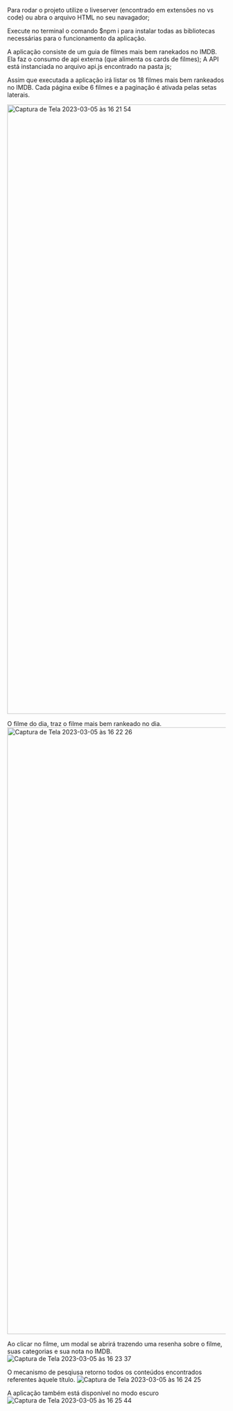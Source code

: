 Para rodar o projeto utilize o liveserver (encontrado em extensões no vs code) ou abra o arquivo HTML no seu navagador;

Execute no terminal o comando $npm i para instalar todas as bibliotecas necessárias para o funcionamento da aplicação.

A aplicação consiste de um guia de filmes mais bem ranekados no IMDB. Ela faz o consumo de api externa (que alimenta os cards de filmes); A API 
está instanciada no arquivo api.js encontrado na pasta js;

Assim que executada a aplicação irá listar os 18 filmes mais bem rankeados no IMDB. Cada página exibe 6 filmes e a paginação é ativada pelas setas laterais.

<img width="1402" alt="Captura de Tela 2023-03-05 às 16 21 54" src="https://user-images.githubusercontent.com/111002975/222981229-e9a31bec-7aed-46a3-9dc7-5722402e4e70.png">

O filme do dia, traz o filme mais bem rankeado no dia.
<img width="1396" alt="Captura de Tela 2023-03-05 às 16 22 26" src="https://user-images.githubusercontent.com/111002975/222981247-c72958a4-f9d7-4620-aab7-5f4277e73900.png">

Ao clicar no filme, um modal se abrirá trazendo uma resenha sobre o filme, suas categorias e sua nota no IMDB.
![Captura de Tela 2023-03-05 às 16 23 37](https://user-images.githubusercontent.com/111002975/222981285-61249016-6798-4754-ba47-ada1e34e6567.png)

O mecanismo de pesqiusa retorno todos os conteúdos encontrados referentes àquele título.
![Captura de Tela 2023-03-05 às 16 24 25](https://user-images.githubusercontent.com/111002975/222981326-84f1833d-1d07-41eb-86b8-ef02543a647f.png)

A aplicação também está disponível no modo escuro
![Captura de Tela 2023-03-05 às 16 25 44](https://user-images.githubusercontent.com/111002975/222981392-6b86a40f-8f2e-4b80-8a9b-eee85e6753d4.png)
